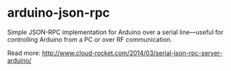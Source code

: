 arduino-json-rpc
================

Simple JSON-RPC implementation for Arduino over a serial line—useful for controlling Arduino from a PC or over RF communication.

Read more: http://www.cloud-rocket.com/2014/03/serial-json-rpc-server-arduino/